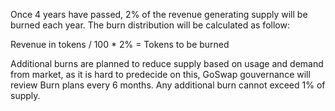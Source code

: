 Once 4 years have passed, 2% of the revenue generating supply will be burned each year. The burn distribution will be calculated as follow:

Revenue in tokens / 100 * 2% = Tokens to be burned

Additional burns are planned to reduce supply based on usage and demand from market, as it is hard to predecide on this, GoSwap gouvernance will review Burn plans every 6 months. Any additional burn cannot exceed 1% of supply.